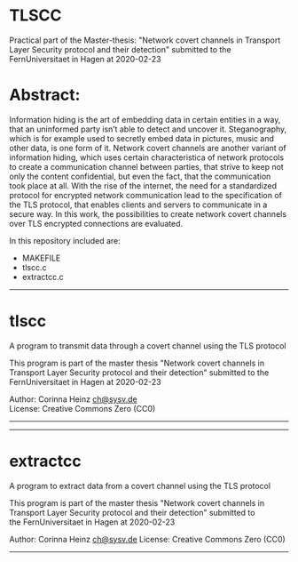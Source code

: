 # TLSCC
Practical part of the Master-thesis:
"Network covert channels in Transport Layer Security protocol and their detection"
submitted to the FernUniversitaet in Hagen at 2020-02-23

# Abstract:
Information hiding is the art of embedding data in certain entities in a way, that an uninformed
party isn’t able to detect and uncover it. Steganography, which is for example used to secretly
embed data in pictures, music and other data, is one form of it. Network covert channels are
another variant of information hiding, which uses certain characteristica of network protocols
to create a communication channel between parties, that strive to keep not only the content
confidential, but even the fact, that the communication took place at all. With the rise of
the internet, the need for a standardized protocol for encrypted network communication lead
to the specification of the TLS protocol, that enables clients and servers to communicate
in a secure way. In this work, the possibilities to create network covert channels over TLS
encrypted connections are evaluated.

In this repository included are:
* MAKEFILE
* tlscc.c
* extractcc.c

****************************************************************************
# tlscc  
A program to transmit data through a covert channel using the TLS protocol
                                                                          
This program is part of the master thesis "Network covert channels in Transport Layer Security protocol and their detection" 
submitted to the FernUniversitaet in Hagen at 2020-02-23                              
                                                                         
Author:  Corinna Heinz <ch@sysv.de>                                      
License: Creative Commons Zero (CC0)                                     

****************************************************************************


****************************************************************************
# extractcc
A program to extract data from a covert channel using the TLS protocol                                                 
                                                                         
This program is part of the master thesis "Network covert channels in    
Transport Layer Security protocol and their detection" submitted to      
the FernUniversitaet in Hagen at 2020-02-23                              
                                                                          
Author:  Corinna Heinz <ch@sysv.de>
License: Creative Commons Zero (CC0)
****************************************************************************
